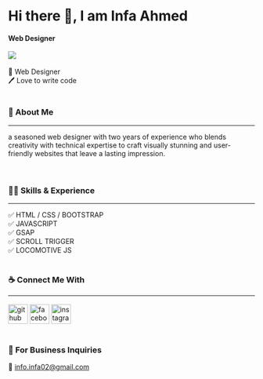 # Hi there 👋, I am Infa Ahmed
#### Web Designer <br>
<img src="https://scontent.fdac160-1.fna.fbcdn.net/v/t39.30808-6/439906665_1595952291197616_7483235381844017258_n.jpg?stp=dst-jpg_p180x540&_nc_cat=108&ccb=1-7&_nc_sid=5f2048&_nc_eui2=AeGjMhepZ4R7GbMEhMOq6R7cYIuBKH2nB4xgi4EofacHjHfwU8EJ2HO9Py-OCsQBxkoA-VatMJpxd4_K21agh5B2&_nc_ohc=EErF-LnXBJ8Q7kNvgEYMaXr&_nc_ht=scontent.fdac160-1.fna&oh=00_AfBzqXbRvEd1DaR0NkjFKVSHm6I_U7A8Ms23gvtpogYgSw&oe=6632438E"> <br> <br>
👑 Web Designer <br>
🖊️ Love to write code
<br> <br>
### 🚀 About Me 
<hr>
a seasoned web designer with two years of experience who blends creativity with technical expertise to craft visually stunning and user-friendly websites that leave a lasting impression.
<br> <br> <br>

### 👨‍💻 Skills & Experience 
<hr>
✅ HTML / CSS / BOOTSTRAP <br> 
✅ JAVASCRIPT <br> 
✅ GSAP <br> 
✅ SCROLL TRIGGER  <br>
✅ LOCOMOTIVE JS <br> <br> 

### ☕ Connect Me With <hr>
[<img src='https://cdn.jsdelivr.net/npm/simple-icons@3.0.1/icons/github.svg' alt='github' height='40'>](https://github.com/https://github.com/ahmedinfa)  [<img src='https://cdn.jsdelivr.net/npm/simple-icons@3.0.1/icons/facebook.svg' alt='facebook' height='40'>](https://www.facebook.com/https://www.facebook.com/infaahmeddeepo/)  [<img src='https://cdn.jsdelivr.net/npm/simple-icons@3.0.1/icons/instagram.svg' alt='instagram' height='40'>](https://www.instagram.com/https://www.instagram.com/infa_1602//)  
<br>
### 📧  For Business Inquiries 
💁 <a href="mailto:info.infa02@gmail.com">info.infa02@gmail.com</a>

